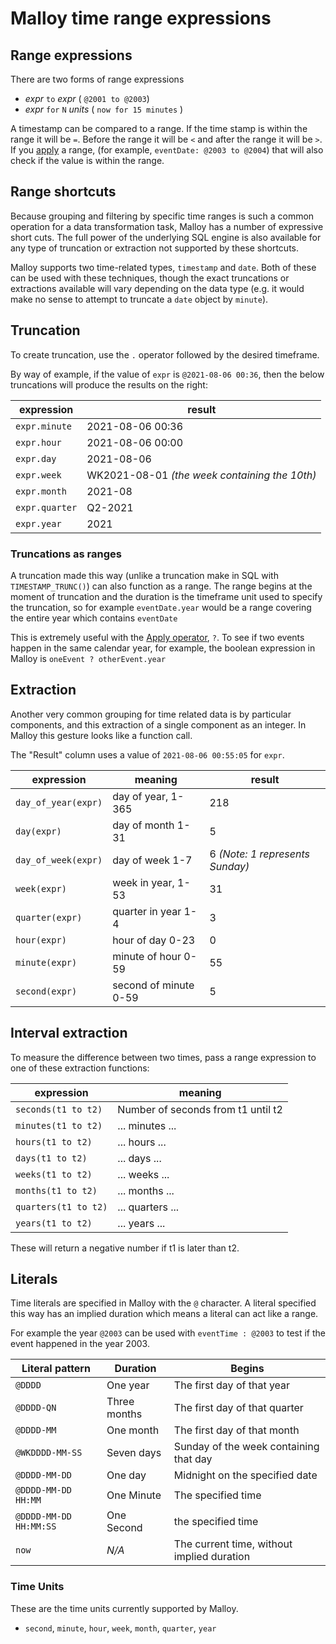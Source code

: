 # Malloy time range expressions

## Range expressions

There are two forms of range expressions

* _expr_ `to` _expr_ ( `@2001 to @2003`)
* _expr_ `for` `N` _units_ ( `now for 15 minutes` )

A timestamp can be compared to a range. If the time stamp is within
the range it will be `=`. Before the range it will be `<` and after
the range it will be `>`. If you [apply](apply.md) a range, (for example, `eventDate: @2003 to @2004`) that will also check if the value is within the range.

## Range shortcuts

Because grouping and filtering by specific time ranges is such a common operation for a data transformation task, Malloy has a number of expressive short cuts. The full power of the underlying SQL engine is also available for any type of truncation or extraction not supported by these shortcuts.

Malloy supports two time-related types, `timestamp` and `date`.
Both of these can be used with these techniques, though the exact
truncations or extractions available will vary depending on the
data type (e.g. it would make no sense to attempt to truncate a `date` object by `minute`).

## Truncation

To create truncation, use the `.` operator followed by the desired timeframe.

By way of example, if the value of `expr` is `@2021-08-06 00:36`, then the below truncations will produce the results on the right:


 expression | result
 ---- | ----
`expr.minute` | 2021-08-06 00:36
`expr.hour`   | 2021-08-06 00:00
`expr.day`    | 2021-08-06
`expr.week`   | WK2021-08-01 _(the week containing the 10th)_
`expr.month`  | 2021-08
`expr.quarter` | Q2-2021
`expr.year`   | 2021

### Truncations as ranges

A truncation made this way (unlike a truncation make in SQL with
`TIMESTAMP_TRUNC()`) can also function as a range. The range begins
at the moment of truncation and the duration is the timeframe unit
used to specify the truncation, so for example `eventDate.year`
would be a range covering the entire year which contains `eventDate`

This is extremely useful with the [Apply operator](apply.md), `?`. To see if two events happen in the same calendar year, for example, the boolean expression in Malloy is `oneEvent ? otherEvent.year`

## Extraction

Another very common grouping for time related data is by particular components, and this extraction of a single component as an integer. In Malloy this gesture looks like a function call.

The "Result" column uses a value of `2021-08-06 00:55:05` for `expr`.

expression | meaning | result
---- | ---- | ----
`day_of_year(expr)` | day of year, 1-365 | 218
`day(expr)` | day of month 1-31 | 5
`day_of_week(expr)` | day of week 1-7 | 6 _(Note: 1 represents Sunday)_
`week(expr)` | week in year, 1-53 | 31
`quarter(expr)` | quarter in year 1-4 | 3
`hour(expr)` | hour of day 0-23 | 0
`minute(expr)` | minute of hour 0-59 | 55
`second(expr)` | second of minute 0-59 | 5

## Interval extraction

To measure the difference between two times, pass a range expression to
one of these extraction functions:

expression | meaning
---- | ----
`seconds(t1 to t2)` | Number of seconds from t1 until t2
`minutes(t1 to t2)` | ... minutes ...
`hours(t1 to t2)` | ... hours ...
`days(t1 to t2)` | ... days ...
`weeks(t1 to t2)` | ... weeks ...
`months(t1 to t2)` | ... months ...
`quarters(t1 to t2)` | ... quarters ...
`years(t1 to t2)` | ... years ...

These will return a negative number if t1 is later than t2.

## Literals

Time literals are specified in Malloy with the `@` character. A literal
specified this way has an implied duration which means a literal
can act like a range.

For example the year `@2003` can be used with `eventTime : @2003` to test if the
event happened in the year 2003.

Literal pattern | Duration | Begins
---- | ---- | ----
`@DDDD` | One year | The first day of that year
`@DDDD-QN` | Three months | The first day of that quarter
`@DDDD-MM` | One month | The first day of that month
`@WKDDDD-MM-SS` | Seven days | Sunday of the week containing that day
`@DDDD-MM-DD` | One day | Midnight on the specified date
`@DDDD-MM-DD HH:MM` | One Minute | The specified time
`@DDDD-MM-DD HH:MM:SS` | One Second | the specified time
`now` | _N/A_ | The current time, without implied duration

### Time Units

These are the time units currently supported by Malloy.

* `second`, `minute`, `hour`, `week`, `month`, `quarter`, `year`
